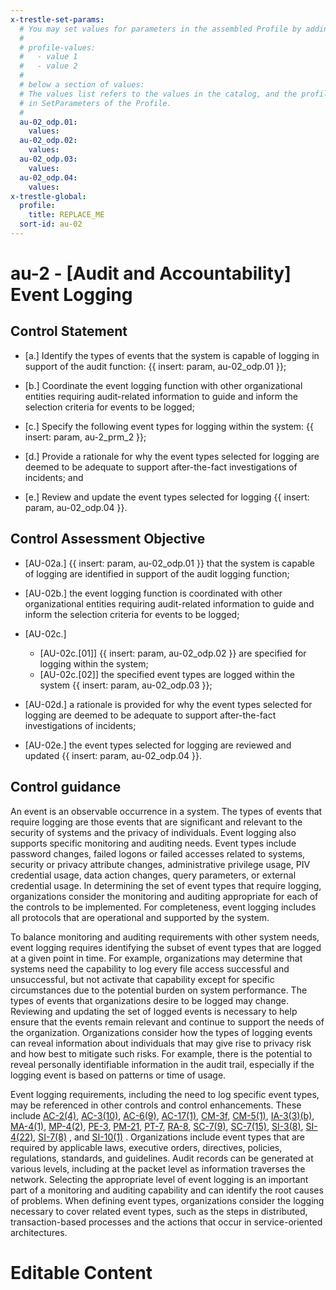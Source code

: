 ```yaml
---
x-trestle-set-params:
  # You may set values for parameters in the assembled Profile by adding
  #
  # profile-values:
  #   - value 1
  #   - value 2
  #
  # below a section of values:
  # The values list refers to the values in the catalog, and the profile-values represent values
  # in SetParameters of the Profile.
  #
  au-02_odp.01:
    values:
  au-02_odp.02:
    values:
  au-02_odp.03:
    values:
  au-02_odp.04:
    values:
x-trestle-global:
  profile:
    title: REPLACE_ME
  sort-id: au-02
---
```


# au-2 - \[Audit and Accountability\] Event Logging

## Control Statement

- \[a.\] Identify the types of events that the system is capable of logging in support of the audit function: {{ insert: param, au-02_odp.01 }};

- \[b.\] Coordinate the event logging function with other organizational entities requiring audit-related information to guide and inform the selection criteria for events to be logged;

- \[c.\] Specify the following event types for logging within the system: {{ insert: param, au-2_prm_2 }};

- \[d.\] Provide a rationale for why the event types selected for logging are deemed to be adequate to support after-the-fact investigations of incidents; and

- \[e.\] Review and update the event types selected for logging {{ insert: param, au-02_odp.04 }}.

## Control Assessment Objective

- \[AU-02a.\] {{ insert: param, au-02_odp.01 }} that the system is capable of logging are identified in support of the audit logging function;

- \[AU-02b.\] the event logging function is coordinated with other organizational entities requiring audit-related information to guide and inform the selection criteria for events to be logged;

- \[AU-02c.\]

  - \[AU-02c.[01]\] {{ insert: param, au-02_odp.02 }} are specified for logging within the system;
  - \[AU-02c.[02]\] the specified event types are logged within the system {{ insert: param, au-02_odp.03 }};

- \[AU-02d.\] a rationale is provided for why the event types selected for logging are deemed to be adequate to support after-the-fact investigations of incidents;

- \[AU-02e.\] the event types selected for logging are reviewed and updated {{ insert: param, au-02_odp.04 }}.

## Control guidance

An event is an observable occurrence in a system. The types of events that require logging are those events that are significant and relevant to the security of systems and the privacy of individuals. Event logging also supports specific monitoring and auditing needs. Event types include password changes, failed logons or failed accesses related to systems, security or privacy attribute changes, administrative privilege usage, PIV credential usage, data action changes, query parameters, or external credential usage. In determining the set of event types that require logging, organizations consider the monitoring and auditing appropriate for each of the controls to be implemented. For completeness, event logging includes all protocols that are operational and supported by the system.

To balance monitoring and auditing requirements with other system needs, event logging requires identifying the subset of event types that are logged at a given point in time. For example, organizations may determine that systems need the capability to log every file access successful and unsuccessful, but not activate that capability except for specific circumstances due to the potential burden on system performance. The types of events that organizations desire to be logged may change. Reviewing and updating the set of logged events is necessary to help ensure that the events remain relevant and continue to support the needs of the organization. Organizations consider how the types of logging events can reveal information about individuals that may give rise to privacy risk and how best to mitigate such risks. For example, there is the potential to reveal personally identifiable information in the audit trail, especially if the logging event is based on patterns or time of usage.

Event logging requirements, including the need to log specific event types, may be referenced in other controls and control enhancements. These include [AC-2(4)](#ac-2.4), [AC-3(10)](#ac-3.10), [AC-6(9)](#ac-6.9), [AC-17(1)](#ac-17.1), [CM-3f](#cm-3_smt.f), [CM-5(1)](#cm-5.1), [IA-3(3)(b)](#ia-3.3_smt.b), [MA-4(1)](#ma-4.1), [MP-4(2)](#mp-4.2), [PE-3](#pe-3), [PM-21](#pm-21), [PT-7](#pt-7), [RA-8](#ra-8), [SC-7(9)](#sc-7.9), [SC-7(15)](#sc-7.15), [SI-3(8)](#si-3.8), [SI-4(22)](#si-4.22), [SI-7(8)](#si-7.8) , and [SI-10(1)](#si-10.1) . Organizations include event types that are required by applicable laws, executive orders, directives, policies, regulations, standards, and guidelines. Audit records can be generated at various levels, including at the packet level as information traverses the network. Selecting the appropriate level of event logging is an important part of a monitoring and auditing capability and can identify the root causes of problems. When defining event types, organizations consider the logging necessary to cover related event types, such as the steps in distributed, transaction-based processes and the actions that occur in service-oriented architectures.

# Editable Content

<!-- Make additions and edits below -->
<!-- The above represents the contents of the control as received by the profile, prior to additions. -->
<!-- If the profile makes additions to the control, they will appear below. -->
<!-- The above markdown may not be edited but you may edit the content below, and/or introduce new additions to be made by the profile. -->
<!-- If there is a yaml header at the top, parameter values may be edited. Use --set-parameters to incorporate the changes during assembly. -->
<!-- The content here will then replace what is in the profile for this control, after running profile-assemble. -->
<!-- The current profile has no added parts for this control, but you may add new ones here. -->
<!-- Each addition must have a heading either of the form ## Control my_addition_name -->
<!-- or ## Part a. (where the a. refers to one of the control statement labels.) -->
<!-- "## Control" parts are new parts added after the statement part. -->
<!-- "## Part" parts are new parts added into the top-level statement part with that label. -->
<!-- Subparts may be added with nested hash levels of the form ### My Subpart Name -->
<!-- underneath the parent ## Control or ## Part being added -->
<!-- See https://ibm.github.io/compliance-trestle/tutorials/ssp_profile_catalog_authoring/ssp_profile_catalog_authoring for guidance. -->
